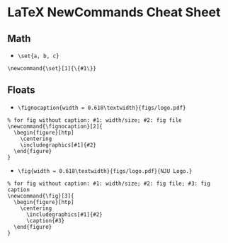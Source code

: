# LaTeX NewCommands Cheat Sheet

## Math

- `\set{a, b, c}` 

```
\newcommand{\set}[1]{\{#1\}}
```

## Floats

- `\fignocaption{width = 0.618\textwidth}{figs/logo.pdf}`

```
% for fig without caption: #1: width/size; #2: fig file
\newcommand{\fignocaption}[2]{
  \begin{figure}[htp]
    \centering
    \includegraphics[#1]{#2}
  \end{figure}
}
```

- `\fig{width = 0.618\textwidth}{figs/logo.pdf}{NJU Logo.}`

```
% for fig without caption: #1: width/size; #2: fig file; #3: fig caption
\newcommand{\fig}[3]{
  \begin{figure}[htp]
    \centering
      \includegraphics[#1]{#2}
      \caption{#3}
  \end{figure}
}
```
